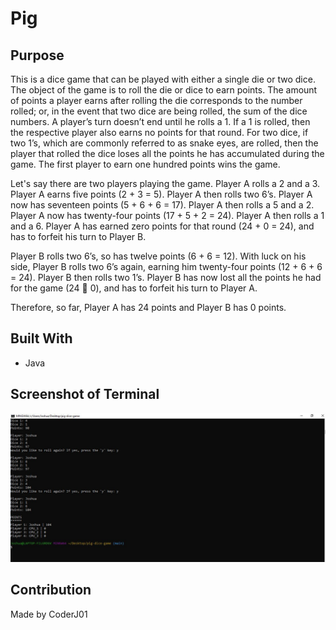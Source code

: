 # Pig

## Purpose
This is a dice game that can be played with either a single die or two dice. The object of the game is to roll the die or dice to earn points. The amount of points a player earns after rolling the die corresponds to the number rolled; or, in the event that two dice are being rolled, the sum of the dice numbers. A player’s turn doesn’t end until he rolls a 1. If a 1 is rolled, then the respective player also earns no points for that round. For two dice, if two 1’s, which are commonly referred to as snake eyes, are rolled, then the player that rolled the dice loses all the points he has accumulated during the game. The first player to earn one hundred points wins the game.

Let's say there are two players playing the game. Player A rolls a 2 and a 3. Player A earns five points (2 + 3 = 5). Player A then rolls two 6’s. Player A now has seventeen points (5 + 6 + 6 = 17). Player A then rolls a 5 and a 2. Player A now has twenty-four points (17 + 5 + 2 = 24). Player A then rolls a 1 and a 6. Player A has earned zero points for that round (24 + 0 = 24), and has to forfeit his turn to Player B. 

Player B rolls two 6’s, so has twelve points (6 + 6 = 12). With luck on his side, Player B rolls two 6’s again, earning him twenty-four points (12 + 6 + 6 = 24). Player B then rolls two 1’s. Player B has now lost all the points he had for the game (24  0), and has to forfeit his turn to Player A.

Therefore, so far, Player A has 24 points and Player B has 0 points.

## Built With
* Java

## Screenshot of Terminal
![Alt text](./assets/images/terminal.JPG?raw=true "Pig")

## Contribution
Made by CoderJ01